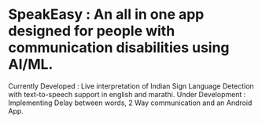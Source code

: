 # SpeakEasy : An all in one app designed for people with communication disabilities using AI/ML.

Currently Developed : Live interpretation of Indian Sign Language Detection with text-to-speech support in english and marathi.
Under Development : Implementing Delay between words, 2 Way communication and an Android App.
